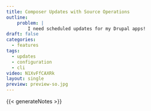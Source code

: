 ```yaml
---
title: Composer Updates with Source Operations
outline:
    problem: |
        I need scheduled updates for my Drupal apps!
draft: false
categories:
  - features
tags:
  - updates
  - configuration
  - cli
video: N1XvFfCAXRk
layout: single
preview: preview-so.jpg
---
```


{{< generateNotes >}}
